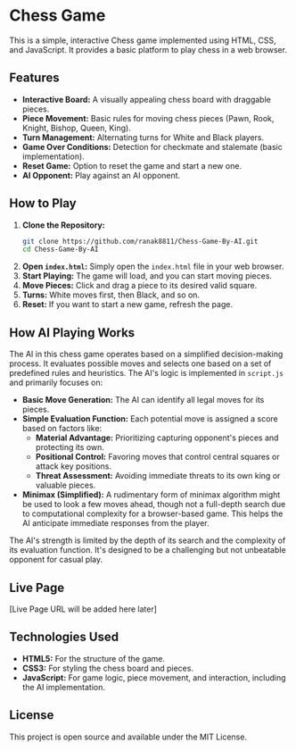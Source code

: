 # Chess Game

This is a simple, interactive Chess game implemented using HTML, CSS, and JavaScript. It provides a basic platform to play chess in a web browser.

## Features

- **Interactive Board:** A visually appealing chess board with draggable pieces.
- **Piece Movement:** Basic rules for moving chess pieces (Pawn, Rook, Knight, Bishop, Queen, King).
- **Turn Management:** Alternating turns for White and Black players.
- **Game Over Conditions:** Detection for checkmate and stalemate (basic implementation).
- **Reset Game:** Option to reset the game and start a new one.
- **AI Opponent:** Play against an AI opponent.

## How to Play

1.  **Clone the Repository:**
    ```bash
    git clone https://github.com/ranak8811/Chess-Game-By-AI.git
    cd Chess-Game-By-AI
    ```
2.  **Open `index.html`:** Simply open the `index.html` file in your web browser.
3.  **Start Playing:** The game will load, and you can start moving pieces.
4.  **Move Pieces:** Click and drag a piece to its desired valid square.
5.  **Turns:** White moves first, then Black, and so on.
6.  **Reset:** If you want to start a new game, refresh the page.

## How AI Playing Works

The AI in this chess game operates based on a simplified decision-making process. It evaluates possible moves and selects one based on a set of predefined rules and heuristics. The AI's logic is implemented in `script.js` and primarily focuses on:

- **Basic Move Generation:** The AI can identify all legal moves for its pieces.
- **Simple Evaluation Function:** Each potential move is assigned a score based on factors like:
  - **Material Advantage:** Prioritizing capturing opponent's pieces and protecting its own.
  - **Positional Control:** Favoring moves that control central squares or attack key positions.
  - **Threat Assessment:** Avoiding immediate threats to its own king or valuable pieces.
- **Minimax (Simplified):** A rudimentary form of minimax algorithm might be used to look a few moves ahead, though not a full-depth search due to computational complexity for a browser-based game. This helps the AI anticipate immediate responses from the player.

The AI's strength is limited by the depth of its search and the complexity of its evaluation function. It's designed to be a challenging but not unbeatable opponent for casual play.

## Live Page

[Live Page URL will be added here later]

## Technologies Used

- **HTML5:** For the structure of the game.
- **CSS3:** For styling the chess board and pieces.
- **JavaScript:** For game logic, piece movement, and interaction, including the AI implementation.

## License

This project is open source and available under the MIT License.
